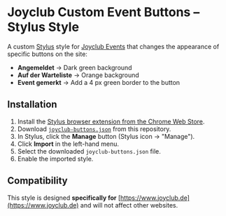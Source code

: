 # Joyclub Custom Event Buttons – Stylus Style

A custom [Stylus](https://chrome.google.com/webstore/detail/stylus/clngdbkpkpeebahjckkjfobafhncgmne) style for [Joyclub Events](https://www.joyclub.de/dates_partys/events/registrations/) that changes the appearance of specific buttons on the site:

- **Angemeldet** → Dark green background
- **Auf der Warteliste** → Orange background
- **Event gemerkt** → Add a 4 px green border to the button  

## Installation

1. Install the [Stylus browser extension from the Chrome Web Store](https://chrome.google.com/webstore/detail/stylus/clngdbkpkpeebahjckkjfobafhncgmne).  
2. Download [`joyclub-buttons.json`](joyclub-buttons.json) from this repository.  
3. In Stylus, click the **Manage** button (Stylus icon → "Manage").  
4. Click **Import** in the left-hand menu.  
5. Select the downloaded `joyclub-buttons.json` file.  
6. Enable the imported style.

## Compatibility

This style is designed **specifically for** [https://www.joyclub.de](https://www.joyclub.de) and will not affect other websites.
